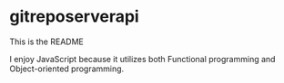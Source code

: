 # gitreposerverapi

This is the README

 I enjoy JavaScript because it utilizes both Functional programming and Object-oriented programming.